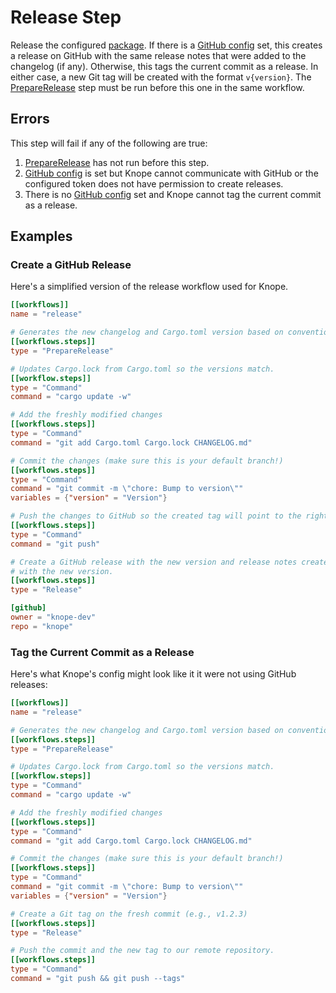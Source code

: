 # Release Step

Release the configured [package]. If there is a [GitHub config] set, this creates a release on GitHub with the same release notes that were added to the changelog (if any). Otherwise, this tags the current commit as a release. In either case, a new Git tag will be created with the format `v{version}`. The [PrepareRelease] step must be run before this one in the same workflow.

## Errors

This step will fail if any of the following are true:

1. [PrepareRelease] has not run before this step.
2. [GitHub config] is set but Knope cannot communicate with GitHub or the configured token does not have permission to create releases.
3. There is no [GitHub config] set and Knope cannot tag the current commit as a release.

## Examples

### Create a GitHub Release

Here's a simplified version of the release workflow used for Knope.

```toml
[[workflows]]
name = "release"

# Generates the new changelog and Cargo.toml version based on conventional commits.
[[workflows.steps]]
type = "PrepareRelease"

# Updates Cargo.lock from Cargo.toml so the versions match.
[[workflow.steps]]
type = "Command"
command = "cargo update -w"

# Add the freshly modified changes
[[workflows.steps]]
type = "Command"
command = "git add Cargo.toml Cargo.lock CHANGELOG.md"

# Commit the changes (make sure this is your default branch!)
[[workflows.steps]]
type = "Command"
command = "git commit -m \"chore: Bump to version\""
variables = {"version" = "Version"}

# Push the changes to GitHub so the created tag will point to the right place.
[[workflows.steps]]
type = "Command"
command = "git push"

# Create a GitHub release with the new version and release notes created in PrepareRelease. Tag the commit just pushed
# with the new version.
[[workflows.steps]]
type = "Release"

[github]
owner = "knope-dev"
repo = "knope"
```

### Tag the Current Commit as a Release

Here's what Knope's config might look like it it were not using GitHub releases:

```toml
[[workflows]]
name = "release"

# Generates the new changelog and Cargo.toml version based on conventional commits.
[[workflows.steps]]
type = "PrepareRelease"

# Updates Cargo.lock from Cargo.toml so the versions match.
[[workflow.steps]]
type = "Command"
command = "cargo update -w"

# Add the freshly modified changes
[[workflows.steps]]
type = "Command"
command = "git add Cargo.toml Cargo.lock CHANGELOG.md"

# Commit the changes (make sure this is your default branch!)
[[workflows.steps]]
type = "Command"
command = "git commit -m \"chore: Bump to version\""
variables = {"version" = "Version"}

# Create a Git tag on the fresh commit (e.g., v1.2.3)
[[workflows.steps]]
type = "Release"

# Push the commit and the new tag to our remote repository.
[[workflows.steps]]
type = "Command"
command = "git push && git push --tags"
```

[github config]: ../github.md
[preparerelease]: PrepareRelease.md
[package]: ../packages.md
